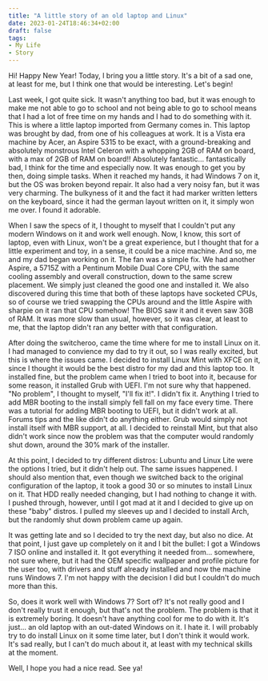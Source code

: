 ```yaml
---
title: "A little story of an old laptop and Linux"
date: 2023-01-24T18:46:34+02:00
draft: false
tags: 
- My Life
- Story
---
```


Hi! Happy New Year! Today, I bring you a little story. It's a bit of a sad one, at least for me, but I think one that would be interesting. Let's begin!

Last week, I got quite sick. It wasn't anything too bad, but it was enough to make me not able to go to school and not being able to go to school means that I had a lot of free time on my hands and I had to do something with it. This is where a little laptop imported from Germany comes in. This laptop was brought by dad, from one of his colleagues at work. It is a Vista era machine by Acer, an Aspire 5315 to be exact, with a ground-breaking and absolutely monstrous Intel Celeron with a whopping 2GB of RAM on board, with a max of 2GB of RAM on board!! Absolutely fantastic... fantastically bad, I think for the time and especially now. It was enough to get you by then, doing simple tasks. When it reached my hands, it had Windows 7 on it, but the OS was broken beyond repair. It also had a very noisy fan, but it was very charming. The bulkyness of it and the fact it had marker written letters on the keyboard, since it had the german layout written on it, it simply won me over. I found it adorable.

When I saw the specs of it, I thought to myself that I couldn't put any modern Windows on it and work well enough. Now, I know, this sort of laptop, even with Linux, won't be a great experience, but I thought that for a little experiment and toy, in a sense, it could be a nice machine. And so, me and my dad began working on it. The fan was a simple fix. We had another Aspire, a 5715Z with a Pentinum Mobile Dual Core CPU, with the same cooling assembly and overall construction, down to the same screw placement. We simply just cleaned the good one and installed it. We also discovered during this time that both of these laptops have socketed CPUs, so of course we tried swapping the CPUs around and the little Aspire with sharpie on it ran that CPU somehow! The BIOS saw it and it even saw 3GB of RAM. It was more slow than usual, however, so it was clear, at least to me, that the laptop didn't ran any better with that configuration.

After doing the switcheroo, came the time where for me to install Linux on it. I had managed to convience my dad to try it out, so I was really excited, but this is where the issues came. I decided to install Linux Mint with XFCE on it, since I thought it would be the best distro for my dad and this laptop too. It installed fine, but the problem came when I tried to boot into it, because for some reason, it installed Grub with UEFI. I'm not sure why that happened. "No problem", I thought to myself, "I'll fix it!". I didn't fix it. Anything I tried to add MBR booting to the install simply fell fall on my face every time. There was a tutorial for adding MBR booting to UEFI, but it didn't work at all. Forums tips and the like didn't do anything either. Grub would simply not install itself with MBR support, at all. I decided to reinstall Mint, but that also didn't work since now the problem was that the computer would randomly shut down, around the 30% mark of the installer.

At this point, I decided to try different distros: Lubuntu and Linux Lite were the options I tried, but it didn't help out. The same issues happened. I should also mention that, even though we switched back to the original configuration of the laptop, it took a good 30 or so minutes to install Linux on it. That HDD really needed changing, but I had nothing to change it with. I pushed through, however, until I got mad at it and I decided to give up on these "baby" distros. I pulled my sleeves up and I decided to install Arch, but the randomly shut down problem came up again.

It was getting late and so I decided to try the next day, but also no dice. At that point, I just gave up completely on it and I bit the bullet: I got a Windows 7 ISO online and installed it. It got everything it needed from... somewhere, not sure where, but it had the OEM specific wallpaper and profile picture for the user too, with drivers and stuff already installed and now the machine runs Windows 7. I'm not happy with the decision I did but I couldn't do much more than this.

So, does it work well with Windows 7? Sort of? It's not really good and I don't really trust it enough, but that's not the problem. The problem is that it is extremely boring. It doesn't have anything cool for me to do with it. It's just... an old laptop with an out-dated Windows on it. I hate it. I will probably try to do install Linux on it some time later, but I don't think it would work. It's sad really, but I can't do much about it, at least with my technical skills at the moment.

Well, I hope you had a nice read. See ya!
